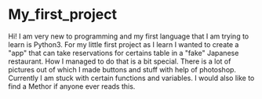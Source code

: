 # My_first_project

Hi! I am very new to programming and my first language that I am trying to learn is Python3.
For my little first project as I learn I wanted to create a "app" that can take reservations for certains table in a "fake" Japanese restaurant.
How I managed to do that is a bit special. There is a lot of pictures out of which I made buttons and stuff with help of photoshop.
Currently I am stuck with certain functions and variables.
I would also like to find a Methor if anyone ever reads this.
